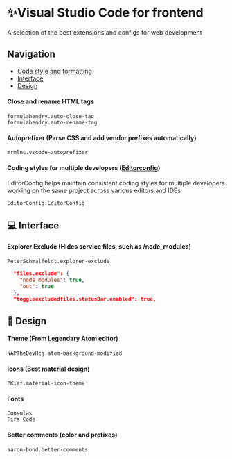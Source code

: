 # ✨Visual Studio Code for frontend

A selection of the best extensions and configs for web development

## Navigation

- [Сode style and formatting](#code-style)
- [Interface](#interface)
- [Design](design)

#### Close and rename HTML tags

```
formulahendry.auto-close-tag
formulahendry.auto-rename-tag
```

#### Autoprefixer (Parse CSS and add vendor prefixes automatically)

```
mrmlnc.vscode-autoprefixer
```

#### Сoding styles for multiple developers ([Editorconfig](https://editorconfig.org/ "editorconfig.org"))

EditorConfig helps maintain consistent coding styles for multiple
developers working on the same project across various editors and IDEs

```
EditorConfig.EditorConfig
```

## 💻 Interface

#### Explorer Exclude (Hides service files, such as /node_modules)

```
PeterSchmalfeldt.explorer-exclude
```

```json
  "files.exclude": {
    "node_modules": true,
    "out": true
  },
  "toggleexcludedfiles.statusBar.enabled": true,
```

## 💖 Design

#### Theme (From Legendary Atom editor)

```
NAPTheDevHcj.atom-background-modified
```

#### Icons (Best material design)

```
PKief.material-icon-theme
```

#### Fonts

```
Consolas
Fira Code
```

#### Better comments (color and prefixes)

```
aaron-bond.better-comments
```
